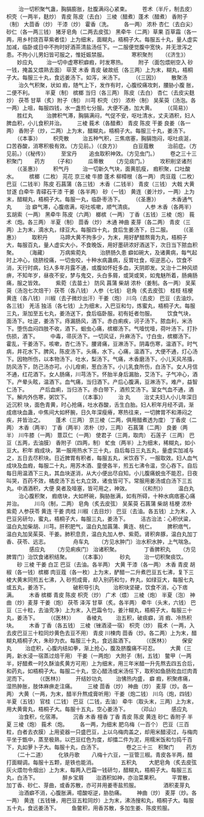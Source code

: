 <!-- { "loadSidebar": true } -->
　　 治一切积聚气蛊，胸膈膨胀，肚腹满闷心紧束。
　　苍术（半斤，制去皮） 枳壳（一两半，麸炒） 青皮 陈皮（去白） 三棱（醋煮）蓬术（醋煮） 香附子（制） 大茴香（炒） 干漆（炒） 霍香（洗。
　　各一两） 浓朴 杏仁（去白尖） 砂仁（各一两三钱） 猪牙皂角（二两去皮弦） 黑牵牛（二两）草果 百草霜（各一两，用乡村烧百草紫者佳）上为细末，面糊丸，梧桐子大。每服五十丸，量人虚实加减，临卧或日中不拘时好酒茶清盐汤任下。一二服便觉腹中宽快，并无泄泻之患。不拘小儿男妇皆可服之，惟妊娠禁服。
　　
　　寒积聚剂
　　（《济生》）
　　妙应丸
　　 治一切中虚寒积癖瘕，时发寒热。
　　附子（面包煨剜空入 砂一钱，掩盖又煨熟去面） 荜茇 木香 青皮 破故纸（各三两）上为末，糊丸，梧桐子大。每服三十丸，食远姜汤下。如泻，米汤下。
　　（《三因》）
　　散聚汤
　　 治久气积聚，状如 瘕，随气上下，发作有时，心腹绞痛攻刺，腰胁小腹 胀，二便不利。
　　半夏（制） 槟榔 当归（各三两） 陈皮（去白） 杏仁（去皮尖麸炒） 茯苓 甘草（炙）附子（制） 川芎 枳壳（炒） 浓朴（制） 吴茱萸（汤泡。各一两）上咀，每服四钱，水一盏煎七分服。大便不通，加大黄。
　　（《简易》）
　　胜红丸
　　 治脾积气滞，胸膈满闷，气促不安，呕吐清水，丈夫酒积，妇人脾血积，小儿食积并治。
　　三棱 莪术（各醋煮） 青皮 陈皮 干姜 良姜（各一两） 香附子（炒，二两）上为末，醋糊丸，梧桐子大。每服三十丸，姜汤下。
　　（《本事》）
　　枳壳散
　　 治五种气积，三焦痞塞，胸膈饱闷，呕吐痰涎，口苦吞酸，消寒积极有效。（方见前。）（《良方》）
　　白豆蔻散
　　 治前症。（方见前。）（《秘传》）
　　至宝丹
　　追虫取积神效。（方见虫门。）
　　卷之三十三　积聚门
　　药方
　　（子和）
　　瓜蒂散
　　（方见痰门。）
　　攻积削坚诸剂
　　（《圣惠》）
　　积气丹
　　 治一切新久气块，面黄肌瘦， 瘕积聚，口吐酸水。
　　槟榔（二枚） 芫花 京三棱 牛膝 蓬术 柳樟根（各一两） 肉豆蔻（二枚） 巴豆（二钱半）陈皮 石菖蒲（各三钱） 木香（二钱半） 青皮（三钱） 大戟 大黄 甘遂 白牵牛 青礞石干漆 干姜（各半两） 砂（一钱） 黄连（姜汁炒，一两）上为末，醋糊丸，梧桐子大。每服一丸，临卧枣汤下。
　　（《圣惠》）
　　木香通气丸
　　 治 癖气滞，心腹痞满，呕吐咳嗽，顺气清痰。
　　人参 木香（各两半） 玄胡索（一两） 黑牵牛 陈皮（六两） 榔槟（一两） 丁香（五钱）三棱（炮） 莪术（炮。各三两） 半夏（制） 茴香（炒） 木通 神曲 麦芽（各二两） 青皮（三两）上为末，滴水丸，绿豆大。每服四十丸，食后生姜汤下，日二服。
　　（《圣惠》）
　　取积丹
　　马蹄大黄不拘多少，为末，用好酽醋熬膏为丸，梧桐子大，每服百丸，量人虚实大小，不食晚饭，用好墨研浓好酒送下，次日当下脓血积聚。
　　（海藏）
　　万病紫菀丸
　　 治脐肠久患 癖如碗大，及诸黄病，每气起时上冲心，绕脐绞痛，一切虫咬，十种水病蛊病，反胃吐食，呕逆恶心，饮食不消，天行时病，妇人多年月露不通，或腹如怀妊多血，天阴即发。又治十二种风顽痹，不知年岁，昼夜不安，梦与鬼交，头白多屑，或哭或笑，如鬼魅所着，肠痈肠痛，服之皆效。
　　紫菀（去苗土） 防风 菖蒲 柴胡 浓朴（姜制。各一两） 吴茱萸（汤泡七次焙干）茯苓（各八钱） 人参（七钱） 皂角（炙去皮弦） 桂枝 桔梗 黄连（各八钱） 川椒（去子微炒出汗）干姜（炮） 川乌（去皮） 巴豆（去油炒。各三钱） 羌活 独活（各七钱）上为细末，入巴豆和匀，炼蜜丸，梧桐子大。每服三丸，渐加至五七丸，姜汤送下，食后临卧服。初有妊者勿服。
　　饮食气块，面汤下。吐逆，姜汤下。痔漏肠风，酒下。赤白痢疾，诃子汤下。脓血利，米汤下。堕伤血闷四肢不收，酒下。蛔虫心痛，槟榔汤下。气噎忧噎，荷叶汤下。打扑伤损，酒下。
　　中毒，帚灰汤下。一切风证，升麻汤下。寸白虫，槟榔汤下。霍乱，干姜汤下。咳嗽，杏仁汤下。腰肾痛，豆淋汤下。阴毒伤寒，温酒下。时气病，井花水下。脾风，陈皮汤下。头痛，水下。心痛，温酒下。大便不通，灯心汤下。因物所伤，以本物汤下。吐水，梨汤下。气痛，木香磨汤下。小儿天风吊搐，防风汤下，防己汤亦可。小儿疳痢，葱白汤下。小儿乳食所伤，白汤下。女人月信不通，红花酒下。女人肠痛，川芎汤下。怀胎半身后漏胎，艾汤下。子气冲心，酒下。产晕头眩，温酒下。血气痛，当归酒下。产后心腹满，豆淋汤下。难产，益智仁汤下。
　　产后血痢，当归汤下。赤白带下，酒煎艾汤下。室女气血不通，酒下。解内外伤寒，粥饮下。
　　（《本事》）
　　治 丸
　　 治丈夫妇人小儿年深日近沉积 块，面色青黄，时心抢痛，吐水吞酸，舌生白胎。妇人积年月经不调，渐成痞块血蛊，中焦间大如杯腕，日久年深瘦瘠，寒热往来，一切脾胃不和滞闷之疾，并皆治之。
　　蓬术（三两） 京三棱（二两，俱用醋煮透为度） 丁香皮（二两） 木香（两半） 丁香（两半）浓朴（炒，三两） 石菖蒲（二两） 良姜（两半） 川牛膝（一两） 薏苡仁（一两） 使君子（三两，取肉） 石莲子（三两） 巴豆（五两，去油膜） 香附子（四两，制） 虻虫（两半）上为细末，稀糊丸，如小豆大。积年 瘕成块，第一服用热水下三十丸，自后每日三丸五丸，量虚实加减与之，五日去尽积块。日近脾胃有积者，每服五丸，米饮吞下，一服取效。妇人血气成块及血瘕，每服二十丸，用苏木酒、童便各半，煎五七沸令温，空心吞下。自后每日用温酒下三丸，其血块遂消，从大小便出尽自知。小儿腹痛蜕虫不能忍，日夜叫哭，百药不效，橘皮汤下五七丸立效，诸虫皆可下。常服用姜汤或白汤下三五丸。中酒酒积，大便 臭者及噎塞，皆可用之，神效。
　　（《和剂》）
　　温白丸
　　 治心腹积聚， 瘕痞块，大如杯碗，胸胁胀满，如有所碍，十种水病痞塞心痛并治。
　　川乌（制，二两） 皂角（炙去皮弦） 吴茱萸 石菖蒲 柴胡 桔梗 浓朴 紫菀 人参茯苓 黄连 干姜 肉桂 川椒（去目炒） 巴豆（去油。各五钱）上为末，入巴豆另研匀，蜜丸，梧桐子大，每服三丸，姜汤下。
　　洁古治法：心积伏粱，温白丸加柴胡、川芎。肝积肥气，温白丸加菖蒲、黄连、桃仁。
　　脾积痞气，温白丸加吴茱萸、干姜。肺积息贲，温白丸加人参、紫菀。肾积奔豚，温白丸加丁香、茯苓、远志。
　　
　　舟车丸
　　（方见水肿门）治水积水肿，上气喘急。
　　
　　感应丸
　　（方见痢疾门） 治诸积聚。
　　
　　丁香脾积丸
　　（方见脾胃门）治饮食诸积结聚。
　　（《本事》）
　　 砂丸
　　 治一切积聚痰饮。
　　砂 三棱 干姜 白芷 巴豆（去油。各半两） 大黄 干漆（各一两） 木香 青皮 胡椒（各一钱）槟榔 肉豆蔻（各一枚）上为末，酽醋一二升煮巴豆五七沸，复下三棱大黄末同煎五七沸，入 砂煎成膏，却入别药和匀，杵丸，如绿豆大，每服七丸或五丸，姜汤下。
　　
　　破积导引丸
　　 治积块坚硬，饮食不消，心下痞满。
　　木香 槟榔 青皮 陈皮 枳壳（炒） 广术（煨） 三棱（炮） 半夏（泡） 神曲（炒）麦芽 干姜（炮） 茯苓 泽泻 甘草（炙。各半两） 牵牛（头末，六钱） 巴豆（三十粒，去油壳净）上为末，入巴霜令匀，姜汁糊丸，梧桐子大，每服三十丸，姜汤下。
　　（《医林》）
　　香棱丸
　　 治五积，破痰癖，消 瘕、冷热积块。
　　木香 丁香（各五钱） 三棱（锉酒浸一宿） 枳壳（炒） 莪术（一两，入去皮巴豆三十粒同炒黄色去豆不用） 青皮 川楝肉 茴香（炒。各二两）上为末，醋糊丸梧桐子大，朱砂为衣。每服三十丸，食远盐酒下。
　　（《医林》）
　　保安丸
　　 治症积，心腹内结如拳，渐上抢心，腹及脐腹痛不可忍。
　　大黄（三两，新水浸一宿蒸过焙干用） 干姜（一两炮） 大附子（制，五钱） 鳖甲（一两半，好醋煮一时久酥油炙黄方可用）上为细末，用三年米醋一升先熬去四五合后，和药丸，如梧桐子大。每服二十丸，空心醋汤或米汤任下，取积如鱼肠败血烂肉青泥而下。
　　（《医林》）
　　开结妙功丸
　　 治怫热内盛， 癖 瘕，积聚疼痛，湿热肿胀，肢体麻痹走注痛。
　　三棱 茴香（炒） 神曲（炒） 麦芽（炒。各一两） 大黄（一两，为末，醋半升熬成膏听用）干姜（炮二钱） 川乌（炮，四钱） 半夏（五钱） 官桂（二钱） 巴豆（二钱，去油） 牵牛（取头末，三两）上为末，用大黄膏丸，梧桐子大。每服十五丸，空心姜汤下。
　　（邓山）
　　感应丸
　　 治食积，化宿滞。
　　沉香 木香 檀香 丁香 青皮 陈皮 黄连 砂仁 香附子 半夏 三棱（炮） 莪术（炮。
　　各一两，为细末 肥乌梅（一百个） 巴豆（三百粒，白者去衣膜）上用瓷器一只盛巴豆，上以乌梅肉盖之，却用米醋浸过，与梅肉平坐于甑中，蒸至极熟，以巴豆红色为度，却擂二件为泥，用糯米饭和匀捣千百下，丸如萝卜子大。每服十丸，白汤下。
　　
　　卷之三十三　积聚门
　　药方
　　（二十二道）
　　化铁丹歌
　　八梅十六豆，一豆管三椒。青皮各半两，醋打面糊调。每服十五颗，是铁也能消。
　　
　　五积丸
　　大肥皂角（炙去皮弦灰火煨勿令烟出）上为末，每两入巴霜一钱研匀，醋糊丸，梧桐子大。每服三五丸，白汤下。
　　
　　醉乡宝屑
　　治酒积如神，亦治菜果积。
　　平胃散，加丁香、砂仁、芽曲，或香苏散，亦可并用姜枣盐煎服。
　　
　　酒积麦芽丸
　　 治酒癖不消，心腹胀满，噫酸呕逆，胁肋痛。
　　神曲（炒） 麦芽（炒。各一两） 黄连（五钱锉，用巴豆五粒同炒）上为末，沸汤搜和丸，梧桐子大。每服五十丸，食远姜汤下。
　　鱼鳖积，用香苏散，多加生姜、陈皮煎服。
